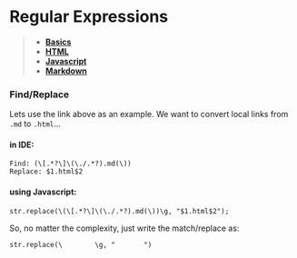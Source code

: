 # Regular Expressions  
  
> * **[Basics](./Basics.md)**  
> * **[HTML](./HTML.md)**  
> * **[Javascript](./Javascript.md)**  
> * **[Markdown](./Markdown.md)**  
  
### Find/Replace  
Lets use the link above as an example. We want to convert local links from `.md` to `.html`...  
#### in IDE:  
```  
Find: (\[.*?\]\(\./.*?).md(\))  
Replace: $1.html$2  
```  
#### using Javascript:  
```  
str.replace(\(\[.*?\]\(\./.*?).md(\))\g, "$1.html$2");  
```  
So, no matter the complexity, just write the match/replace as:  
```  
str.replace(\        \g, "       ")  
```  
 